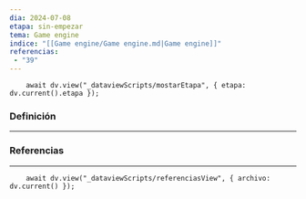 ```yaml
---
dia: 2024-07-08
etapa: sin-empezar
tema: Game engine
indice: "[[Game engine/Game engine.md|Game engine]]"
referencias: 
 - "39"
---
```

```dataviewjs
	await dv.view("_dataviewScripts/mostarEtapa", { etapa: dv.current().etapa });
```
### Definición
---




### Referencias
---
```dataviewjs
	await dv.view("_dataviewScripts/referenciasView", { archivo: dv.current() });
```